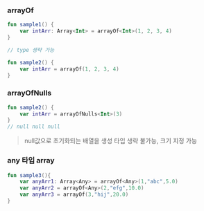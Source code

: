 ### arrayOf

```kotlin
fun sample1() {
	var intArr: Array<Int> = arrayOf<Int>(1, 2, 3, 4)
}
```

```kotlin
// type 생략 가능

fun sample2() {
	var intArr = arrayOf(1, 2, 3, 4)
}
```

### arrayOfNulls

```kotlin
fun sample2() {
	var intArr = arrayOfNulls<Int>(3)
}
// null null null
```

> null값으로 초기화되는 배열을 생성
타입 생략 불가능, 크기 지정 가능
> 

### any 타입 array

```kotlin
fun sample3(){
    var anyArr1: Array<Any> = arrayOf<Any>(1,"abc",5.0)
    var anyArr2 = arrayOf<Any>(2,"efg",10.0)
    var anyArr3 = arrayOf(3,"hij",20.0)
}
```

